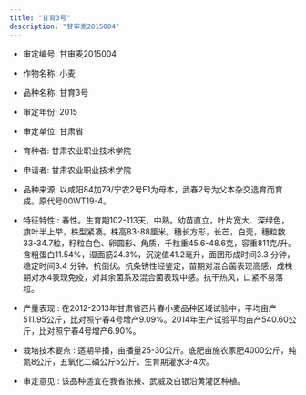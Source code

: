 ```yaml
---
title: "甘育3号"
description: "甘审麦2015004"
---
```

* 审定编号:  甘审麦2015004

*  作物名称:  小麦

*  品种名称:  甘育3号

*  审定年份:  2015

*  审定单位:  甘肃省

* 育种者:  甘肃农业职业技术学院

*  申请者:  甘肃农业职业技术学院

*  品种来源:  以咸阳84加79/宁农2号F1为母本，武春2号为父本杂交选育而育成。原代号00WT19-4。

*  特征特性 : 
春性。生育期102-113天，中熟。幼苗直立，叶片宽大、深绿色，旗叶半上举，株型紧凑。株高83-88厘米。穗长方形，长芒，白壳，穗粒数33-34.7粒，籽粒白色、卵圆形、角质，千粒重45.6-48.6克，容重811克/升。含粗蛋白11.54%，湿面筋24.3%，沉淀值41.2毫升，面团形成时间3.3 分钟，稳定时间3.4 分钟。抗倒伏。抗条锈性经鉴定，苗期对混合菌表现高感，成株期对水4表现免疫，对其余菌系及混合菌表现中感。抗干热风，口紧不易落粒。
 
*  产量表现 : 
在2012-2013年甘肃省西片春小麦品种区域试验中，平均亩产511.95公斤，比对照宁春4号增产9.09%。2014年生产试验平均亩产540.60公斤，比对照宁春4号增产6.90%。

*  栽培技术要点 : 
适期早播，亩播量25-30公斤。底肥亩施农家肥4000公斤，纯氮8公斤，五氧化二磷公斤5公斤。生育期灌水3-4次。

*  审定意见 : 
该品种适宜在我省张掖、武威及白银沿黄灌区种植。

